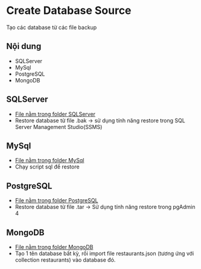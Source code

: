 Create Database Source
======================
Tạo các database từ các file backup

## Nội dung
- SQLServer
- MySql
- PostgreSQL
- MongoDB


SQLServer
---------

* [File nằm trong folder SQLServer](Backup_File/SQLServer)
* Restore database từ file .bak → sử dụng tính năng restore trong SQL Server Management Studio(SSMS)

MySql
---------

* [File nằm trong folder MySql](Backup_File/MySql)
* Chạy script sql để restore

PostgreSQL
---------

* [File nằm trong folder PostgreSQL](Backup_File/PostgreSQL)
* Restore database từ file .tar → Sử dụng tính năng restore trong pgAdmin 4

MongoDB
---------

* [File nằm trong folder MongoDB](Backup_File/MongoDB)
* Tạo 1 tên database bất kỳ, rồi import file restaurants.json (tương ứng với collection restaurants) vào database đó.
